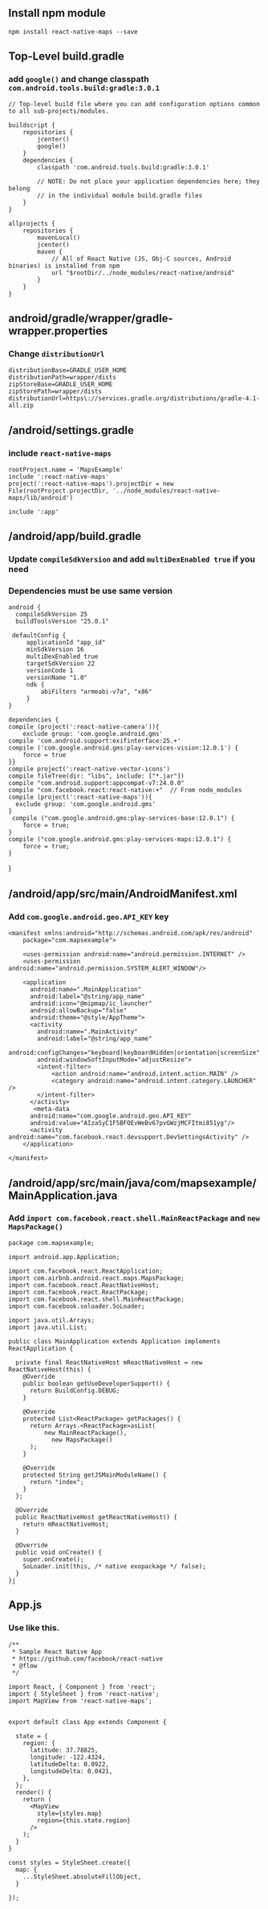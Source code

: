 ## Install npm module

    npm install react-native-maps --save

## Top-Level build.gradle
### add `google()` and change classpath  `com.android.tools.build:gradle:3.0.1`


    // Top-level build file where you can add configuration options common to all sub-projects/modules.
    
    buildscript {
        repositories {
            jcenter()
            google()
        }
        dependencies {
            classpath 'com.android.tools.build:gradle:3.0.1'
    
            // NOTE: Do not place your application dependencies here; they belong
            // in the individual module build.gradle files
        }
    }
    
    allprojects {
        repositories {
            mavenLocal()
            jcenter()
            maven {
                // All of React Native (JS, Obj-C sources, Android binaries) is installed from npm
                url "$rootDir/../node_modules/react-native/android"
            }
        }
    }

## android/gradle/wrapper/gradle-wrapper.properties
### Change  `distributionUrl`

    distributionBase=GRADLE_USER_HOME
    distributionPath=wrapper/dists
    zipStoreBase=GRADLE_USER_HOME
    zipStorePath=wrapper/dists
    distributionUrl=https\://services.gradle.org/distributions/gradle-4.1-all.zip

## /android/settings.gradle
### include `react-native-maps`

    rootProject.name = 'MapsExample'
    include ':react-native-maps'
    project(':react-native-maps').projectDir = new File(rootProject.projectDir, '../node_modules/react-native-maps/lib/android')
    
    include ':app'
    
## /android/app/build.gradle
###  Update `compileSdkVersion` and add `multiDexEnabled true` if you need
### Dependencies must be use same version


    android {
      compileSdkVersion 25
      buildToolsVersion "25.0.1"

     defaultConfig {
         applicationId "app_id"
         minSdkVersion 16
         multiDexEnabled true
         targetSdkVersion 22
         versionCode 1
         versionName "1.0"
         ndk {
             abiFilters "armeabi-v7a", "x86"
         }
    }

    dependencies {
    compile (project(':react-native-camera')){
        exclude group: 'com.google.android.gms'
    compile 'com.android.support:exifinterface:25.+'
    compile ('com.google.android.gms:play-services-vision:12.0.1') {
        force = true
    }}
    compile project(':react-native-vector-icons')
    compile fileTree(dir: "libs", include: ["*.jar"])
    compile "com.android.support:appcompat-v7:24.0.0"
    compile "com.facebook.react:react-native:+"  // From node_modules
    compile (project(':react-native-maps')){
      exclude group: 'com.google.android.gms'
    }
     compile ("com.google.android.gms:play-services-base:12.0.1") {
        force = true;
    }
    compile ("com.google.android.gms:play-services-maps:12.0.1") {
        force = true;
    }
   
}
    
    
    
    

## /android/app/src/main/AndroidManifest.xml
###  Add `com.google.android.geo.API_KEY` key
    <manifest xmlns:android="http://schemas.android.com/apk/res/android"
        package="com.mapsexample">
    
        <uses-permission android:name="android.permission.INTERNET" />
        <uses-permission android:name="android.permission.SYSTEM_ALERT_WINDOW"/>
    
        <application
          android:name=".MainApplication"
          android:label="@string/app_name"
          android:icon="@mipmap/ic_launcher"
          android:allowBackup="false"
          android:theme="@style/AppTheme">
          <activity
            android:name=".MainActivity"
            android:label="@string/app_name"
            android:configChanges="keyboard|keyboardHidden|orientation|screenSize"
            android:windowSoftInputMode="adjustResize">
            <intent-filter>
                <action android:name="android.intent.action.MAIN" />
                <category android:name="android.intent.category.LAUNCHER" />
            </intent-filter>
          </activity>
           <meta-data
          android:name="com.google.android.geo.API_KEY"
          android:value="AIzaSyC1F5BFOEvWeBv67pvGWzjMCFItmi851yg"/>
          <activity android:name="com.facebook.react.devsupport.DevSettingsActivity" />
        </application>
    
    </manifest>

## /android/app/src/main/java/com/mapsexample/MainApplication.java
### Add `import com.facebook.react.shell.MainReactPackage` and `new MapsPackage()`

    package com.mapsexample;
    
    import android.app.Application;
    
    import com.facebook.react.ReactApplication;
    import com.airbnb.android.react.maps.MapsPackage;
    import com.facebook.react.ReactNativeHost;
    import com.facebook.react.ReactPackage;
    import com.facebook.react.shell.MainReactPackage;
    import com.facebook.soloader.SoLoader;
    
    import java.util.Arrays;
    import java.util.List;
    
    public class MainApplication extends Application implements ReactApplication {
    
      private final ReactNativeHost mReactNativeHost = new ReactNativeHost(this) {
        @Override
        public boolean getUseDeveloperSupport() {
          return BuildConfig.DEBUG;
        }
    
        @Override
        protected List<ReactPackage> getPackages() {
          return Arrays.<ReactPackage>asList(
              new MainReactPackage(),
                new MapsPackage()
          );
        }
    
        @Override
        protected String getJSMainModuleName() {
          return "index";
        }
      };
    
      @Override
      public ReactNativeHost getReactNativeHost() {
        return mReactNativeHost;
      }
    
      @Override
      public void onCreate() {
        super.onCreate();
        SoLoader.init(this, /* native exopackage */ false);
      }
    }j

## App.js
### Use like this.

    /**
     * Sample React Native App
     * https://github.com/facebook/react-native
     * @flow
     */
    
    import React, { Component } from 'react';
    import { StyleSheet } from 'react-native';
    import MapView from 'react-native-maps';
    
    
    export default class App extends Component {
    
      state = {
        region: {
          latitude: 37.78825,
          longitude: -122.4324,
          latitudeDelta: 0.0922,
          longitudeDelta: 0.0421,
        },
      };
      render() {
        return (
          <MapView
            style={styles.map}
            region={this.state.region}
          />
        );
      }
    }
    
    const styles = StyleSheet.create({
      map: {
        ...StyleSheet.absoluteFillObject,
      }
    
    });
